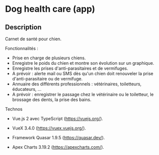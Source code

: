 # Dog health care  (app)

## Description

Carnet de santé pour chien.

Fonctionnalités :

- Prise en charge de plusieurs chiens.
- Enregistre le poids du chien et montre son évolution sur un graphique.
- Enregistre les prises d'anti-parasitaires et de vermifuges.
- A prévoir : alerte mail ou SMS dès qu'un chien doit renouveler la prise d'anti-parasitaire ou de vermifuge.
- Annuaire des différents professionnels : vétérinaires, toiletteurs, éducateurs, ...
- A prévoir : enregistrer le passage chez le vétérinaire ou le toiletteur, le brossage des dents, la prise des bains.



Technos

- Vue.js 2 avec TypeScript (https://vuejs.org/).
- VueX 3.4.0 (https://vuex.vuejs.org/).

- Framework Quasar 1.9.5 (https://quasar.dev/).
- Apex Charts 3.19.2 (https://apexcharts.com/).